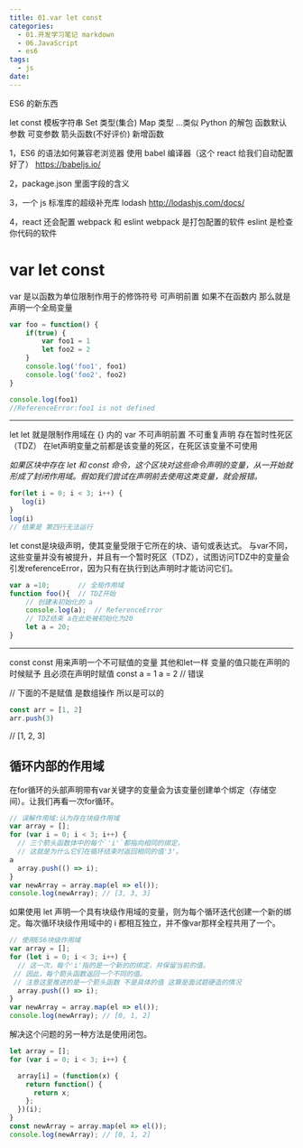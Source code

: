 ```yaml
---
title: 01.var let const
categories:
  - 01.开发学习笔记 markdown
  - 06.JavaScript
  - es6
tags:
  - js
date:
---
```


ES6 的新东西

let
const
模板字符串
Set 类型(集合)
Map 类型
...类似 Python 的解包
函数默认参数
可变参数
箭头函数(不好评价)
新增函数


1，ES6 的语法如何兼容老浏览器
使用 babel 编译器（这个 react 给我们自动配置好了）
https://babeljs.io/

2，package.json 里面字段的含义

3，一个 js 标准库的超级补充库 lodash
http://lodashjs.com/docs/

4，react 还会配置 webpack 和 eslint
webpack 是打包配置的软件
eslint 是检查你代码的软件

# var let const

var 是以函数为单位限制作用于的修饰符号
可声明前置 
如果不在函数内 那么就是声明一个全局变量

```javascript
var foo = function() {
    if(true) {
        var foo1 = 1
        let foo2 = 2
    }
    console.log('foo1', foo1)
    console.log('foo2', foo2)
}

console.log(foo1)
//ReferenceError:foo1 is not defined
```

------------------

let
let 就是限制作用域在 {} 内的 var
不可声明前置
不可重复声明
存在暂时性死区（TDZ） 在let声明变量之前都是该变量的死区，在死区该变量不可使用

*如果区块中存在 let 和 const 命令，这个区块对这些命令声明的变量，从一开始就形成了封闭作用域。假如我们尝试在声明前去使用这类变量，就会报错。*

```javascript
for(let i = 0; i < 3; i++) {
   log(i)
}
log(i)
// 结果是 第四行无法运行
```

let const是块级声明，使其变量受限于它所在的块、语句或表达式。
与var不同，这些变量并没有被提升，并且有一个暂时死区（TDZ），试图访问TDZ中的变量会引发referenceError，因为只有在执行到达声明时才能访问它们。

```js
var a =10;       // 全局作用域
function foo(){  // TDZ开始
    // 创建未初始化的 a
    console.log(a);  // ReferenceError
    // TDZ结束 a在此处被初始化为20
    let a = 20;
}
```

------------------

const
const 用来声明一个不可赋值的变量 其他和let一样
变量的值只能在声明的时候赋予 且必须在声明时赋值
const a = 1
a = 2 // 错误

// 下面的不是赋值 是数组操作 所以是可以的


```javascript
const arr = [1, 2]
arr.push(3)
```

// [1, 2, 3]

## 循环内部的作用域
在for循环的头部声明带有var关键字的变量会为该变量创建单个绑定（存储空间）。让我们再看一次for循环。

```js
// 误解作用域:认为存在块级作用域
var array = [];
for (var i = 0; i < 3; i++) {
  // 三个箭头函数体中的每个`'i'`都指向相同的绑定，
  // 这就是为什么它们在循环结束时返回相同的值'3'。
a
  array.push(() => i);
}
var newArray = array.map(el => el());
console.log(newArray); // [3, 3, 3]
```

如果使用 let 声明一个具有块级作用域的变量，则为每个循环迭代创建一个新的绑定。每次循环块级作用域中的 i 都相互独立，并不像var那样全程共用了一个。
```js
// 使用ES6块级作用域
var array = [];
for (let i = 0; i < 3; i++) {
  // 这一次，每个'i'指的是一个新的的绑定，并保留当前的值。
 // 因此，每个箭头函数返回一个不同的值。
 // 注意这里推进的是一个箭头函数 不是具体的值 这算是面试题硬造的情况
  array.push(() => i);
}
var newArray = array.map(el => el());
console.log(newArray); // [0, 1, 2]
```
解决这个问题的另一种方法是使用闭包。

```js
let array = [];
for (var i = 0; i < 3; i++) {

  array[i] = (function(x) {
    return function() {
      return x;
    };
  })(i);
}
const newArray = array.map(el => el());
console.log(newArray); // [0, 1, 2]  
```
